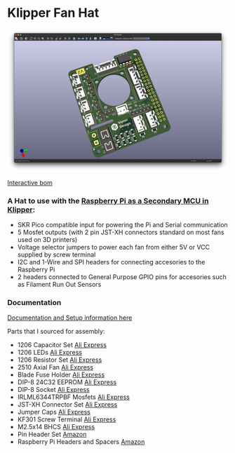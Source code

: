 # Klipper Fan Hat

![Klipper Fan Hat Front](Images/klipper-fan-hat-front.jpg)

[Interactive bom](https://mikethomas.info/Klipper-Fan-Hat)

### A Hat to use with the [Raspberry Pi as a Secondary MCU in Klipper](https://www.klipper3d.org/RPi_microcontroller.html):
- SKR Pico compatible input for powering the Pi and Serial communication
- 5 Mosfet outputs (with 2 pin JST-XH connectors standard on most fans used on 3D printers)
- Voltage selector jumpers to power each fan from either 5V or VCC supplied by screw terminal
- I2C and 1-Wire and SPI headers for connecting accesories to the Raspberry Pi
- 2 headers connected to General Purpose GPIO pins for accesories such as Filament Run Out Sensors

### Documentation

[Documentation and Setup information here](Documentation/README.md)

 Parts that I sourced for assembly:
- 1206 Capacitor Set [Ali Express](https://www.aliexpress.com/item/1005002907508304.html)
- 1206 LEDs [Ali Express](https://www.aliexpress.com/item/1005003836509392.html)
- 1206 Resistor Set [Ali Express](https://www.aliexpress.com/item/33029877427.html)
- 2510 Axial Fan [Ali Express](https://www.aliexpress.com/item/32807610078.html)
- Blade Fuse Holder [Ali Express](https://www.aliexpress.com/item/1005003194700697.html)
- DIP-8 24C32 EEPROM [Ali Express](https://www.aliexpress.com/item/33036366759.html)
- DIP-8 Socket [Ali Express](https://www.aliexpress.com/item/1005001650813894.html)
- IRLML6344TRPBF Mosfets [Ali Express](https://www.aliexpress.com/item/1005004711783484.html)
- JST-XH Connector Set [Ali Express](https://www.aliexpress.com/item/33000442968.html)
- Jumper Caps [Ali Express](https://www.aliexpress.com/item/1005004482029258.html)
- KF301 Screw Terminal [Ali Express](https://www.aliexpress.com/item/1005003311688833.html)
- M2.5x14 BHCS [Ali Express](https://www.aliexpress.com/item/1005004123548619.html)
- Pin Header Set [Amazon](https://www.amazon.co.uk/gp/product/B07CWSXY7P)
- Raspberry Pi Headers and Spacers [Amazon](https://www.amazon.co.uk/gp/product/B07PHBTTGV)
